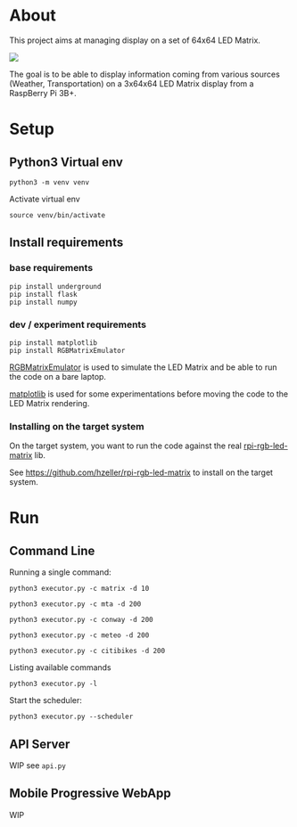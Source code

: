 
# About 

This project aims at managing display on a set of 64x64 LED Matrix.

<IMG src="pictures/screencast01.gif"/>

The goal is to be able to display information coming from various sources (Weather, Transportation) on a 3x64x64 LED Matrix display from a RaspBerry Pi 3B+.

# Setup

## Python3 Virtual env

    python3 -m venv venv

Activate virtual env

    source venv/bin/activate

## Install requirements

### base requirements

    pip install underground
    pip install flask
    pip install numpy

### dev / experiment requirements

    pip install matplotlib
    pip install RGBMatrixEmulator

[RGBMatrixEmulator](https://github.com/ty-porter/RGBMatrixEmulator) is used to simulate the LED Matrix and be able to run the code on a bare laptop.

[matplotlib](https://matplotlib.org/) is used for some experimentations before moving the code to the LED Matrix rendering.

### Installing on the target system

On the target system, you want to run the code against the real [rpi-rgb-led-matrix](https://github.com/hzeller/rpi-rgb-led-matrix) lib.

See https://github.com/hzeller/rpi-rgb-led-matrix to install on the target system.


# Run

## Command Line

Running a single command:

    python3 executor.py -c matrix -d 10

    python3 executor.py -c mta -d 200

    python3 executor.py -c conway -d 200

    python3 executor.py -c meteo -d 200

    python3 executor.py -c citibikes -d 200

Listing available commands

    python3 executor.py -l

Start the scheduler:

    python3 executor.py --scheduler

## API Server

WIP see `api.py`

## Mobile Progressive WebApp

WIP

